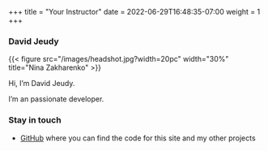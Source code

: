 +++
title = "Your Instructor"
date = 2022-06-29T16:48:35-07:00
weight = 1
+++

### David Jeudy

{{< figure src="/images/headshot.jpg?width=20pc" width="30%" title="Nina Zakharenko" >}}

Hi, I’m David Jeudy.

I’m an passionate developer.  



### Stay in touch
- <a href="https://github.com/JeudyDavid/" target="_blank"><i class='fab fa-github'></i> GitHub</a> where you can find the code for this site and my other projects
